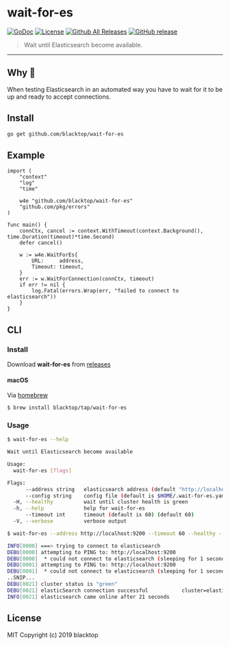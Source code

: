 # wait-for-es

[![GoDoc](https://godoc.org/github.com/blacktop/wait-for-es?status.svg)](https://godoc.org/github.com/blacktop/wait-for-es) [![License](http://img.shields.io/:license-mit-blue.svg)](http://doge.mit-license.org) [![Github All Releases](https://img.shields.io/github/downloads/blacktop/wait-for-es/total.svg)](https://github.com/blacktop/wait-for-es/releases/latest) [![GitHub release](https://img.shields.io/github/release/blacktop/wait-for-es.svg)](https://github.com/blacktop/wait-for-es/releases)

> Wait until Elasticsearch become available.

---

## Why 🤔

When testing Elasticsearch in an automated way you have to wait for it to be up and ready to accept connections.

## Install

```bash
go get github.com/blacktop/wait-for-es
```

## Example

```golang
import (
    "context"
    "log"
    "time"

    w4e "github.com/blacktop/wait-for-es"
    "github.com/pkg/errors"
)

func main() {
    connCtx, cancel := context.WithTimeout(context.Background(), time.Duration(timeout)*time.Second)
    defer cancel()

    w := w4e.WaitForEs{
        URL:     address,
        Timeout: timeout,
    }
    err := w.WaitForConnection(connCtx, timeout)
    if err != nil {
        log.Fatal(errors.Wrap(err, "failed to connect to elasticsearch"))
    }
}
```

## CLI

### Install

Download **wait-for-es** from [releases](https://github.com/blacktop/wait-for-es/releases)

#### macOS

Via [homebrew](https://brew.sh)

```bash
$ brew install blacktop/tap/wait-for-es
```

### Usage

```bash
$ wait-for-es --help

Wait until Elasticsearch become available

Usage:
  wait-for-es [flags]

Flags:
      --address string   elasticsearch address (default "http://localhost:9200")
      --config string    config file (default is $HOME/.wait-for-es.yaml)
  -H, --healthy          wait until cluster health is green
  -h, --help             help for wait-for-es
      --timeout int      timeout (default is 60) (default 60)
  -V, --verbose          verbose output
```

```bash
$ wait-for-es --address http://localhost:9200 --timeout 60 --healthy --verbose

INFO[0000] ===> trying to connect to elasticsearch
DEBU[0000] attempting to PING to: http://localhost:9200
DEBU[0000]  * could not connect to elasticsearch (sleeping for 1 second)
DEBU[0001] attempting to PING to: http://localhost:9200
DEBU[0001]  * could not connect to elasticsearch (sleeping for 1 second)
..SNIP...
DEBU[0021] cluster status is "green"
DEBU[0021] elasticSearch connection successful           cluster=elasticsearch code=200 url="http://localhost:9200" version=7.0.0
INFO[0021] elasticsearch came online after 21 seconds
```

## License

MIT Copyright (c) 2019 blacktop
